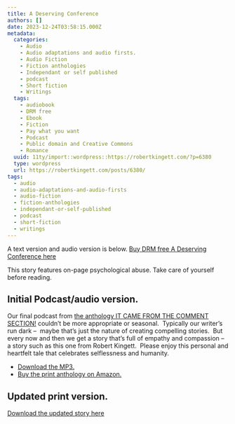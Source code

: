 ```yaml
---
title: A Deserving Conference
authors: []
date: 2023-12-24T03:58:15.000Z
metadata:
  categories:
    - Audio
    - Audio adaptations and audio firsts.
    - Audio Fiction
    - Fiction anthologies
    - Independant or self published
    - podcast
    - Short fiction
    - Writings
  tags:
    - audiobook
    - DRM free
    - Ebook
    - Fiction
    - Pay what you want
    - Podcast
    - Public domain and Creative Commons
    - Romance
  uuid: 11ty/import::wordpress::https://robertkingett.com/?p=6380
  type: wordpress
  url: https://robertkingett.com/posts/6380/
tags:
  - audio
  - audio-adaptations-and-audio-firsts
  - audio-fiction
  - fiction-anthologies
  - independant-or-self-published
  - podcast
  - short-fiction
  - writings
---
```

A text version and audio version is below. [Buy DRM free A Deserving Conference here](https://leanpub.com/trunkwriting)

This story features on-page psychological abuse. Take care of yourself before reading.

## Initial Podcast/audio version.

Our final podcast from [the anthology IT CAME FROM THE COMMENT SECTION!](http://brickmoonentertainment.com/2018/11/07/commentsection/) couldn’t be more appropriate or seasonal.  Typically our writer’s run dark –  maybe that’s just the nature of creating compelling stories.  But every now and then we get a story that’s full of empathy and compassion – a story such as this one from Robert Kingett.  Please enjoy this personal and heartfelt tale that celebrates selflessness and humanity.

-   [Download the MP3.](http://content.blubrry.com/bmf_podcast/Deserving_Conference_A-Brick_Moon_Fiction.mp3)
-   [Buy the print anthology on Amazon.](https://www.amazon.com/Came-Comment-Section-Lauren-Forry-ebook/dp/B07K7S3KXD/ref=sr_1_1?ie=UTF8&qid=1541612044&sr=8-1&keywords=it+came+from+the+comment+section&dpID=51lnbRUMnZL&preST=_SY445_QL70_&dpSrc=srch)

## Updated print version.

[Download the updated story here](https://leanpub.com/trunkwriting)